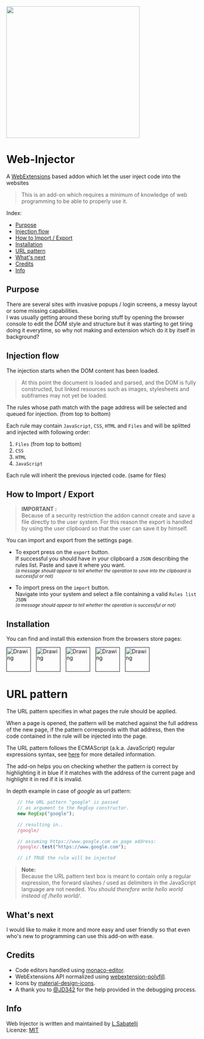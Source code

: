 <img src="http://www.spazioseme.com/wp-content/uploads/2016/08/work_in_progress-350x345.jpg" style="width: 350px; height: 345px;">

# Web-Injector
A [WebExtensions](https://developer.mozilla.org/en-US/Add-ons/WebExtensions) based addon which let the user inject code into the websites

> This is an add-on which requires a minimum of knowledge of web programming to be able to properly use it.  

Index:  
- [Purpose]()
- [Injection flow]()
- [How to Import / Export]()
- [Installation]()
- [URL pattern]()
- [What's next]()
- [Credits]()
- [Info]()

## Purpose

There are several sites with invasive popups / login screens, a messy layout or some missing capabilities.  
I was usually getting around these boring stuff by opening the browser console to edit the DOM style and structure but it was starting to get tiring doing it everytime, so why not making and extension which do it by itself in background?

## Injection flow

The injection starts when the DOM content has been loaded.  
>At this point the document is loaded and parsed, and the DOM is fully constructed, but linked resources such as images, stylesheets and subframes may not yet be loaded.

The rules whose path match with the page address will be selected and queued for injection. (from top to bottom) 

Each rule may contain `JavaScript`, `CSS`,  `HTML` and `Files` and will be splitted and injected with following order:  

 1. `Files` (from top to bottom) 
 2. `CSS` 
 3. `HTML`
 4. `JavaScript`

Each rule will inherit the previous injected code. (same for files)  


## How to Import / Export

>**IMPORTANT :**   
Because of a security restriction the addon cannot create and save a file directly to the user system. For this reason the export is handled by using the user clipboard so that the user can save it by himself.  

You can import and export from the settings page.  

- To export press on the `export` button.  
If successful you should have in your clipboard a `JSON` describing the rules list. Paste and save it where you want.  
*<small>(a message should appear to tell whether the operation to save into the clipboard is successful or not)</small>*  


 - To import press on the `import` button.  
 Navigate into your system and select a file containing a valid `Rules list JSON`  
*<small>(a message should appear to tell whether the operation is successful or not)</small>*  

## Installation

You can find and install this extension from the browsers store pages:

[<img title="Firefox" src="https://static.miniclipcdn.com/layout/icons/browsers/firefox_64x64.png" alt="Drawing" style="width: 64px; margin-right:10px"/>]()
[<img title="Chrome" src="https://static.miniclipcdn.com/layout/icons/browsers/chrome_64x64.png" alt="Drawing" style="width: 64px; margin-right:10px"/>]()
[<img title="Opera" src="https://static.miniclipcdn.com/layout/icons/browsers/opera_64x64.png" alt="Drawing" style="width: 64px; margin-right:10px"/>]()
[<img title="Edge" src="https://static.miniclipcdn.com/layout/icons/browsers/edge_64x64.png" alt="Drawing" style="width: 64px; margin-right:10px"/>]()
[<img title="Safari" src="https://static.miniclipcdn.com/layout/icons/browsers/safari_64x64.png" alt="Drawing" style="width: 64px; margin-right:10px"/>]()

# URL pattern

The URL pattern specifies in what pages the rule should be applied.  

When a page is opened, the pattern will be matched against the full address of the new page, if the pattern corresponds with that address, then the code contained in the rule will be injected into the page.  

The URL pattern follows the ECMAScript (a.k.a. JavaScript) regular expressions syntax, see [here](https://developer.mozilla.org/en-US/docs/Web/JavaScript/Guide/Regular_Expressions) for more detailed information.  

The add-on helps you on checking whether the pattern is correct by highlighting it in blue if it matches with the address of the current page and highlight it in red if it is invalid.  

In depth example in case of *google* as url pattern:  

```javascript
    // the URL pattern "google" is passed 
    // as argument to the RegExp constructor.
    new RegExp("google");

    // resulting in..
    /google/

    // assuming https://www.google.com as page address:
    /google/.test("https://www.google.com");

    // if TRUE the rule will be injected

```  

> **Note:**  
> Because the URL pattern text box is meant to contain only a regular expression, the forward slashes / used as delimiters in the JavaScript language are not needed. *You should therefore write hello world instead of /hello world/*.

## What's next 

I would like to make it more and more easy and user friendly so that even who's new to programming can use this add-on with ease.

## Credits

- Code editors handled using [monaco-editor](https://github.com/Microsoft/monaco-editor).
- WebExtensions API normalized using [webextension-polyfill](https://github.com/mozilla/webextension-polyfill).
- Icons by [material-design-icons](https://github.com/google/material-design-icons).
- A thank you to [@JD342](https://github.com/JD342) for the help provided in the debugging process.

## Info

Web Injector is written and maintained by [L.Sabatelli](https://github.com/Lor-Saba)  
Licenze: [MIT](http://opensource.org/licenses/MIT)
